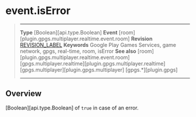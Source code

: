# event.isError

> --------------------- ------------------------------------------------------------------------------------------
> __Type__              [Boolean][api.type.Boolean]
> __Event__             [room][plugin.gpgs.multiplayer.realtime.event.room]
> __Revision__          [REVISION_LABEL](REVISION_URL)
> __Keywords__          Google Play Games Services, game network, gpgs, real-time, room, isError
> __See also__          [room][plugin.gpgs.multiplayer.realtime.event.room]
>						[gpgs.multiplayer.realtime][plugin.gpgs.multiplayer.realtime]
>						[gpgs.multiplayer][plugin.gpgs.multiplayer]
>                       [gpgs.*][plugin.gpgs]
> --------------------- ------------------------------------------------------------------------------------------

## Overview

[Boolean][api.type.Boolean] of `true` in case of an error.